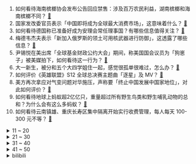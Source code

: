 1. 如何看待海南槟榔协会发布公告回应禁售：涉及百万农民利益，湖南槟榔和海南槟榔不同？ [:link:](https://www.zhihu.com/question/554816535)
2. 国家发改委官员表示「中国即将成为全球最大消费市场」，这意味着什么？ [:link:](https://www.zhihu.com/question/554856828)
3. 如何看待德国称已准备好成为安理会常任理事国？有哪些信息值得关注？ [:link:](https://www.zhihu.com/question/554981555)
4. 梅德韦杰夫表示「新加入俄罗斯的领土可用核武器进行防御」，这透露了哪些信息？ [:link:](https://www.zhihu.com/question/554989289)
5. 尹锡悦在美出席「全球基金财政公约大会」期间，称美国国会议员为「狗崽子」被美媒拍下，如何看待这一行为？ [:link:](https://www.zhihu.com/question/554969874)
6. 大一新生，被分和五个大四学姐住一起，感觉很孤单很难过，怎么办？ [:link:](https://www.zhihu.com/question/554911451)
7. 如何评价《英雄联盟》S12 全球总决赛主题曲「逐星」及 MV？ [:link:](https://www.zhihu.com/question/555012475)
8. 美方再次拿应对气变问题对华施压，声称要「终止中国发展中国家地位」，对此如何评价？ [:link:](https://www.zhihu.com/question/555005815)
9. 如何看待地球上蚂蚁超2亿亿只，重量超过所有野生鸟类和野生哺乳动物的总和？为什么会有这么多蚂蚁？ [:link:](https://www.zhihu.com/question/554574296)
10. 如何看待云南镇雄、重庆长寿区集中隔离开始实行收费管理，每人每天 100-300 元不等？ [:link:](https://www.zhihu.com/question/554998288)
<details>
<summary>11 ~ 20</summary>

11. 新疆多地拍到空中巨大发光不明飞行物，有博主称或为载人飞船，具体情况如何？该物体有可能是什么? [:link:](https://www.zhihu.com/question/554937591)
12. 为什么外教反对我叫兰斯洛特（Lance Lot）这个名字？ [:link:](https://www.zhihu.com/question/434809623)
13. 为什么WPS办公这么难用，还有那么多人用？ [:link:](https://www.zhihu.com/question/418825419)
14. 如何看待 Azure CTO 呼吁停止使用 C/C++，并用 Rust 作为替代语言？ [:link:](https://www.zhihu.com/question/554750609)
15. 9 月 23 日，秋分来临，你所在的城市有哪些应季美景和特殊习俗？ [:link:](https://www.zhihu.com/question/555035216)
16. 如何看待用户吐槽 iPhone 14 Pro 后盖不耐划，才一天就大花脸，新买的手机该如何保护？ [:link:](https://www.zhihu.com/question/554897004)
17. 纽约建筑工地挖出骨骸，经鉴定是失踪 10 年的「占领华尔街」示威者，有哪些信息值得关注？ [:link:](https://www.zhihu.com/question/554666451)
18. 如何评价NVIDIA RTX 4090 / 4080显卡售价1599美元/899美元？ [:link:](https://www.zhihu.com/question/554597521)
19. 怎样能锻炼出识人的眼力？ [:link:](https://www.zhihu.com/question/488106877)
20. 美联储第三次加息 75 个基点，美股全面杀跌，苹果市值一夜蒸发 3600 亿元，哪些信息值得关注？ [:link:](https://www.zhihu.com/question/554825087)
</details>
<details>
<summary>21 ~ 30</summary>

21. 如何看待深圳楼市再现豪宅日光盘，604 套千万豪宅一天卖光？当地房地产业未来走势如何？ [:link:](https://www.zhihu.com/question/555035037)
22. 人类在猫的眼里是什么样子的？ [:link:](https://www.zhihu.com/question/68392910)
23. 玻色子的产生与湮没算符与谐振子的升降阶算符如此相像，这背后有没有什么物理内涵？ [:link:](https://www.zhihu.com/question/547266929)
24. 如何看待国内物流开通「世界杯专线」，义乌造的足球、喇叭、球服等可20天直达卡塔尔？将带来哪些积极影响？ [:link:](https://www.zhihu.com/question/554964148)
25. 为什么网球鞋、羽毛球鞋和足球鞋等没有发展出和篮球鞋类似量级的「球鞋文化」？ [:link:](https://www.zhihu.com/question/553393428)
26. 到底是做自己重要，还是做想成为的那种人重要？ [:link:](https://www.zhihu.com/question/554816046)
27. 网传「贵阳志愿者讨论性骚扰隔离女生」，警方通报「非我市志愿者」，如何看待抹黑志愿者形象的行为？ [:link:](https://www.zhihu.com/question/554924143)
28. 多所高校调整国庆节放假安排「休两到三天，未休部分寒假补放」，如何评价这种放假安排？ [:link:](https://www.zhihu.com/question/555037671)
29. 为什么现在的年轻人明明都没有老一辈那么辛苦，反而身上的疾病好像还变多了呢？ [:link:](https://www.zhihu.com/question/458382123)
30. 如何看待《王者荣耀》优化后的关羽皮肤“赤影疾锋”？ [:link:](https://www.zhihu.com/question/554818705)
</details>
<details>
<summary>31 ~ 40</summary>

31. 经常遇到企业高管，被打压时坚决不辞职，说“我走容易，下面一帮弟兄咋办？”这是借口吗？还是真胸怀兄弟？ [:link:](https://www.zhihu.com/question/512087275)
32. 既然“羊了个羊”这样的游戏几天就能赚几百万，那么任天堂，索尼，卡普空这样的公司为什么还要做3A大作？ [:link:](https://www.zhihu.com/question/554283221)
33. 现在大学生这么热衷于考研，上一个普通的研究生，真不如三年工作成长大吗? [:link:](https://www.zhihu.com/question/548415009)
34. 德国能源巨头 Uniper 被迫高价购买天然气，每天亏 1 亿欧元，政府将其国有化，如何看待这一举措？ [:link:](https://www.zhihu.com/question/554825124)
35. 2022 女篮世界杯中国女篮首战 107:44 狂胜韩国，如何评价本场比赛？ [:link:](https://www.zhihu.com/question/554974655)
36. 互联网大厂裁员从哪一批人开始？ [:link:](https://www.zhihu.com/question/550904220)
37. 冷空气将击退南方高温，北方部分地区气温降幅超 10℃，你家冷了吗？ [:link:](https://www.zhihu.com/question/554788507)
38. 如何看待《原神》芭芭拉连续绽放被官方定性为bug？ [:link:](https://www.zhihu.com/question/554429816)
39. 日本时隔 24 年进行外汇干预，美元兑日元一度跌至 140.77 ，将产生哪些影响？ [:link:](https://www.zhihu.com/question/554969847)
40. 乔布斯到底是靠什么能力成为传奇人物的？ [:link:](https://www.zhihu.com/question/295984422)
</details>
<details>
<summary>41 ~ 50</summary>

41. 隔代亲能亲到什么程度？ [:link:](https://www.zhihu.com/question/350687673)
42. 如何评价《原神》新角色「赛诺」? [:link:](https://www.zhihu.com/question/550884934)
43. 有哪些清洁效果好，用起来比较温和的洗面奶推荐？ [:link:](https://www.zhihu.com/question/550069553)
44. 俄乌进行大规模战俘交换，涉及近 300 人，俄方释放的战俘中包括「亚速营」指挥官，透露了哪些信息？ [:link:](https://www.zhihu.com/question/554859316)
45. 2023 年考公如何做能高效？ [:link:](https://www.zhihu.com/question/554752129)
46. 有哪些适合年轻人的小家电值得推荐？ [:link:](https://www.zhihu.com/question/483144107)
47. 你认为最值得推荐的蓝牙三模无线机械键盘是什么？ [:link:](https://www.zhihu.com/question/433555910)
48. 一个人一旦变得现实，并接纳现实，在现实中不断地磨砺自己，是不是就已经是一个更强大的人了? [:link:](https://www.zhihu.com/question/551974803)
49. 护肤品中的哪些成分的功效最容易被夸大？ [:link:](https://www.zhihu.com/question/552366601)
50. 如何看待老人走失后，儿女在父母手臂上纹上电话号码？心酸背后，防止老人走丢我们还能做些什么？ [:link:](https://www.zhihu.com/question/554579784)
</details><details>
<summary>bilibili</summary>

1. 我来回应一下吧 [:link:](//www.bilibili.com/video/BV1NT411T7pn)
2. 原以为下雨能躲过一劫…… [:link:](//www.bilibili.com/video/BV1T14y1Y7hR)
3. 宿舍有电梯就是方便啊 [:link:](//www.bilibili.com/video/BV1PY4y1N7ac)
4. 当我关掉我家猫正在看的电视 [:link:](//www.bilibili.com/video/BV1G14y1Y7yn)
5. 【余华X罗翔X黄鸭兄】聊聊《兄弟》！余华最喜欢哪本书？ [:link:](//www.bilibili.com/video/BV1Ue4y187dT)
6. 本期视频灵感来源@papi酱 [:link:](//www.bilibili.com/video/BV1sT411T7sG)
7. 今天羊敢吃草 明天就敢吃人 [:link:](//www.bilibili.com/video/BV15T411T71C)
8. 2022英雄联盟全球总决赛主题曲——《逐星》 [:link:](//www.bilibili.com/video/BV1A841147Ef)
9. 《原神》赛诺角色PV——「奉辞罚罪」 [:link:](//www.bilibili.com/video/BV1GN4y1K7n8)
10. 张艺兴《面纱》MV [:link:](//www.bilibili.com/video/BV1JT411T73B)
<details>
<summary>11 ~ 20</summary>

11. 【躲闪摇】如何化解“日常危机” [:link:](//www.bilibili.com/video/BV1ae411M71v)
12. 当心印在衣服上的英文 [:link:](//www.bilibili.com/video/BV1VG4y1B7FY)
13. 明明是魔法，硬说是科学 [:link:](//www.bilibili.com/video/BV1Le4y1b7W1)
14. 背景可以是假的，但是蜂蜜不能妥协！ [:link:](//www.bilibili.com/video/BV11e411M7bM)
15. 网上怎么有这么多玩具可以买的？ [:link:](//www.bilibili.com/video/BV16g41127e4)
16. 【原神】 完 全 体 爷 .exe [:link:](//www.bilibili.com/video/BV12P411H7wD)
17. 还是爷的笑容最可爱～💗 [:link:](//www.bilibili.com/video/BV11e411M7Sb)
18. 我宣布潮汕生腌完爆日本生鱼片！【凭啥这么贵ep44-潮集荟】 [:link:](//www.bilibili.com/video/BV1n24y1o7Jk)
19. 也曾思考，自己战斗的意义‖ 原神动画 [:link:](//www.bilibili.com/video/BV1BG4y1q72b)
20. 《 印 度 美 食 大 试 吃 》 [:link:](//www.bilibili.com/video/BV1MD4y1i7cc)
</details>
<details>
<summary>21 ~ 30</summary>

21. 张翰当编剧？致敬普通人？差不多得了！ [:link:](//www.bilibili.com/video/BV1Se4y1k7Ke)
22. 看到美女就肩膀痒 [:link:](//www.bilibili.com/video/BV1EW4y1q7Jo)
23. 来自不同国家的ikun [:link:](//www.bilibili.com/video/BV178411b7RG)
24. 我用2年时间，拍摄了一部24节气纪录片... [:link:](//www.bilibili.com/video/BV1XW4y1e7tK)
25. 请不要游空气！！！ [:link:](//www.bilibili.com/video/BV1eV4y1M7Cg)
26. 大学军训操场惊现迈克尔杰克逊！现场燃炸啦！！！ [:link:](//www.bilibili.com/video/BV1ag41127kg)
27. 英 雄 技 能 现 状 [:link:](//www.bilibili.com/video/BV1hd4y1672m)
28. “歼-20战机”还能驶入军训汇演操场？网友：堪比奥运会开幕式！ [:link:](//www.bilibili.com/video/BV1Ne411M72c)
29. 永远不要低估路边摊的实力！ [:link:](//www.bilibili.com/video/BV1qN4y1N7eV)
30. 评论区有很多朋友质疑我比赛穿的服装，跟大家科普一下，快拿小本本记好了～ [:link:](//www.bilibili.com/video/BV15d4y1g7eu)
</details>
<details>
<summary>31 ~ 40</summary>

31. 现场视频！泸定地震失联17天的甘宇找到了！曾放弃逃生拉闸救百人 [:link:](//www.bilibili.com/video/BV1UV4y1K7PF)
32. 记一次难忘的200天纪念日！ [:link:](//www.bilibili.com/video/BV1TN4y1K7cc)
33. 直播间花3万买原石，价值38万？【慧小媛】 [:link:](//www.bilibili.com/video/BV1oT411K76f)
34. 秋~ [:link:](//www.bilibili.com/video/BV13W4y1q7Bz)
35. 科目三：激情 & Rush B [:link:](//www.bilibili.com/video/BV1NV4y1u7Cg)
36. 《原神》等风吟「你是一场意外，存在我的脑海」 [:link:](//www.bilibili.com/video/BV1x14y1Y7dh)
37. 【阿斗】军事鬼才小恶魔，高智商扭转战局挽救全城！美剧史诗巨作《权力的游戏》第9期 [:link:](//www.bilibili.com/video/BV1BD4y1i7nW)
38. 蓝线时装秀作画 [:link:](//www.bilibili.com/video/BV1rP411J7n3)
39. 做了一个多月的醒狮酥！任何一个人不看到最后我都会哭的！ [:link:](//www.bilibili.com/video/BV1mB4y1E7N6)
40. 只因你太美 爆杀KTV [:link:](//www.bilibili.com/video/BV12G411u78n)
</details>
<details>
<summary>41 ~ 50</summary>

41. 学生时代噩梦了属于是哈哈哈 [:link:](//www.bilibili.com/video/BV1PV4y1u7GF)
42. 一个人去 两个人回 [:link:](//www.bilibili.com/video/BV1MD4y1q79F)
43. 你是来问片的吗？你怕是连孩子名字都想好了【阅片无数Ⅱ 61】 [:link:](//www.bilibili.com/video/BV1de4y1t7Rx)
44. 为了实拍霹雳一闪，我计划先刷新世界纪录！ [:link:](//www.bilibili.com/video/BV1Rt4y1A7Gb)
45. 鼠 道 难 [:link:](//www.bilibili.com/video/BV1JT411T7mL)
46. 鲁滨逊诚不欺我，在岛上时间长了，我终于理解了那种精神状态。 [:link:](//www.bilibili.com/video/BV1RD4y1v7Mf)
47. 猫猫免费测血型，互帮互助，主子危机时快速匹配用血献血-猫德动物医院血型库计划 [:link:](//www.bilibili.com/video/BV1ve411M7Lm)
48. 被我搭讪后一百个害羞小动作的修狗 [:link:](//www.bilibili.com/video/BV1cG411G7PL)
49. 失联17天的泄洪英雄甘宇，找到了！ [:link:](//www.bilibili.com/video/BV1Le4y1b7Eg)
50. 厨子天津逛夜市¥？？ [:link:](//www.bilibili.com/video/BV1QT411K7a9)
</details>
<details>
<summary>51 ~ 60</summary>

51. 我真的不想跟你回家 [:link:](//www.bilibili.com/video/BV1GB4y1J7Q5)
52. 这个年纪你怎么睡得着觉的！ [:link:](//www.bilibili.com/video/BV1FB4y1J7uB)
53. 游戏中和现实中的两副“嘴脸” [:link:](//www.bilibili.com/video/BV1rV4y1M7Ai)
54. 【Zc故事】到  墓  笔  记 [:link:](//www.bilibili.com/video/BV1nW4y1q7Pc)
55. 假如中国学生去霍格沃茨上学…… [:link:](//www.bilibili.com/video/BV1oe4y1r7Q8)
56. 一盘来自西班牙的饭，竟然能卖到4000？！小伙大开眼界！ [:link:](//www.bilibili.com/video/BV1Qd4y167Q2)
57. 天哪！鸡翅包饭PRO MAX版！！！巨好吃！！！ [:link:](//www.bilibili.com/video/BV1xd4y1g7zX)
58. 这柚子是来报恩的吧？？！！ [:link:](//www.bilibili.com/video/BV1y24y1d7r1)
59. 全程高能|| 汉末双雄决战到最后一秒的史诗级对决 [:link:](//www.bilibili.com/video/BV1ug411275z)
60. 面试简历这样写，老板想不录取你都难 [:link:](//www.bilibili.com/video/BV1DW4y1e7Yu)
</details>
<details>
<summary>61 ~ 70</summary>

61. 全国巡剪上海站的第二小站！理发店随机挑战！ [:link:](//www.bilibili.com/video/BV1vY4y1N73v)
62. 当你躲避猫猫的贴贴会发生什么 [:link:](//www.bilibili.com/video/BV1n14y1Y7Gm)
63. 手书 [:link:](//www.bilibili.com/video/BV1Ud4y16772)
64. 当我把家里的生活用品都换成缩小版 [:link:](//www.bilibili.com/video/BV1BG411g7dd)
65. 维修师傅打死都不会告诉你的维修小技巧 [:link:](//www.bilibili.com/video/BV1xP411H7SK)
66. 【水果猎人】骂人为什么要用“圆柏”？ [:link:](//www.bilibili.com/video/BV1YG4y1B7rW)
67. 终于明白老板为什么喜欢看监控了 [:link:](//www.bilibili.com/video/BV1Jd4y167xF)
68. “像历史书里走出来的一样！这都是别的国家羡慕不来的文化！” [:link:](//www.bilibili.com/video/BV17d4y1g75L)
69. 剧TOP：灯塔国权谋大戏！9.3分网飞剧王《纸牌屋》P1 [:link:](//www.bilibili.com/video/BV1ke4y1t7tv)
70. 谁说日常妆都一样的，我偏不信！ [:link:](//www.bilibili.com/video/BV1TP4y1o7mM)
</details>
<details>
<summary>71 ~ 80</summary>

71. 当你拥有蚊帐和猫才能解锁的画面 [:link:](//www.bilibili.com/video/BV15B4y1J746)
72. 【余命10年】她死在了他最爱她的那年。 [:link:](//www.bilibili.com/video/BV1LP4y1o7h5)
73. 浙江义乌要求商家下架槟榔，当地市监局：永久性禁售食用槟榔！ [:link:](//www.bilibili.com/video/BV1i8411t7qY)
74. 反猫德联盟的势力变的更加强大了 [:link:](//www.bilibili.com/video/BV1YG4y1B7E7)
75. 30年前的大哥大 如今变成什么样？ [:link:](//www.bilibili.com/video/BV1Pe4y1h7YQ)
76. 【不正经研究】武汉公交车要是放开跑，就没过山车什么事了 [:link:](//www.bilibili.com/video/BV1xY4y1T7Yw)
77. 是人？是神？还是恶魔？这个游戏里的神隐藏着震撼人心的真相！ [:link:](//www.bilibili.com/video/BV1Me4y1h7iG)
78. 被当成皮球两边踢，真无语··· [:link:](//www.bilibili.com/video/BV1oe4y1r7tT)
79. 百元左右的撕漫格子衬衫，我买了80件来帮你们测评…… [:link:](//www.bilibili.com/video/BV1bY4y1T7ar)
80. 我在军训的时候表演单杠是什么样的体验？ [:link:](//www.bilibili.com/video/BV1tY4y1N7Mf)
</details>
<details>
<summary>81 ~ 90</summary>

81. 一招搞定拍照万能公式 [:link:](//www.bilibili.com/video/BV1ad4y1B7G3)
82. 究竟是哪里不对劲 [:link:](//www.bilibili.com/video/BV1AW4y1v7De)
83. 突发事件：下架、永久性禁售槟榔 [:link:](//www.bilibili.com/video/BV1iP411H7ak)
84. 喷气背包飞行演示-已成为现实 [:link:](//www.bilibili.com/video/BV1RV4y1M7cb)
85. 生人勿进！高贵冷艳拽姐妆 [:link:](//www.bilibili.com/video/BV1MY4y1N7PS)
86. 芬兰家人体验武汉过早被震撼全家！油饼包烧麦变抢食现场！热干面碳水炸弹太过瘾！蛋酒一口入魂！ [:link:](//www.bilibili.com/video/BV1FN4y1K7bD)
87. 劫匪：抢到了吗，我也抢到了 [:link:](//www.bilibili.com/video/BV1E24y1d73K)
88. 在上海租了一个工作室，装修完之后有点后悔？ [:link:](//www.bilibili.com/video/BV1p14y1h78r)
89. 食品知识科普任重道远，我们将砥砺前行 [:link:](//www.bilibili.com/video/BV1m8411t7pP)
90. 《翰 了 汗 了》 [:link:](//www.bilibili.com/video/BV1E24y1d7tr)
</details>
<details>
<summary>91 ~ 100</summary>

91. 为什么德国年轻人选择不上大学，直接去工作？ [:link:](//www.bilibili.com/video/BV1fD4y1v7W7)
92. 乔治，你这是什么剑法？ [:link:](//www.bilibili.com/video/BV1t8411t7qL)
93. 【重启大脑】20min躺平冥想，恢复脑力，行动力提升 | 专注系列03 [:link:](//www.bilibili.com/video/BV1q24y1o7JB)
94. 看黄渤如何挣个面子！ [:link:](//www.bilibili.com/video/BV1cG411g72T)
95. 痛经到休克进急救，我妈说生了孩子就好了 [:link:](//www.bilibili.com/video/BV1P841147Ts)
96. 对不起我只是在享受被人追的感觉 [:link:](//www.bilibili.com/video/BV1cW4y1v7XC)
97. 网络热门鸟图表情包原型，你见过吗？ [:link:](//www.bilibili.com/video/BV12B4y1E7TA)
98. 当一些奇奇怪怪的文化入侵鬼畜区 [:link:](//www.bilibili.com/video/BV1dd4y167FV)
99. 我敢保证，这是你看过最特殊的“开箱”视频！ [:link:](//www.bilibili.com/video/BV1JG4y1q7xR)
100. 很多时候，只有妈妈会… [:link:](//www.bilibili.com/video/BV1tY4y1N7MG)
</details></details>